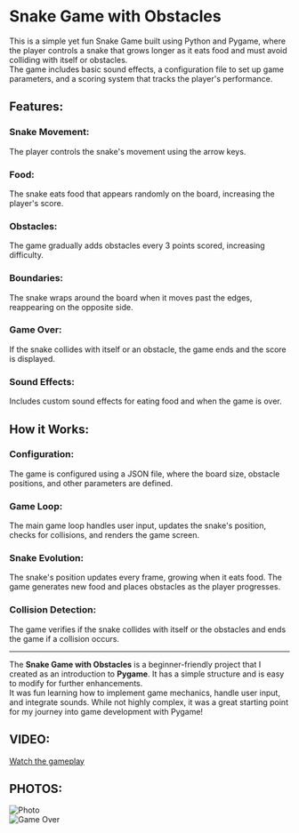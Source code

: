 # Snake Game with Obstacles

This is a simple yet fun Snake Game built using Python and Pygame, where the player controls a snake that grows longer as it eats food and must avoid colliding with itself or obstacles.  
The game includes basic sound effects, a configuration file to set up game parameters, and a scoring system that tracks the player's performance.

## Features:
### Snake Movement:
The player controls the snake's movement using the arrow keys.

### Food:
The snake eats food that appears randomly on the board, increasing the player's score.

### Obstacles:
The game gradually adds obstacles every 3 points scored, increasing difficulty.

### Boundaries:
The snake wraps around the board when it moves past the edges, reappearing on the opposite side.

### Game Over:
If the snake collides with itself or an obstacle, the game ends and the score is displayed.

### Sound Effects:
Includes custom sound effects for eating food and when the game is over.



## How it Works:
### Configuration:
The game is configured using a JSON file, where the board size, obstacle positions, and other parameters are defined.

### Game Loop:
The main game loop handles user input, updates the snake's position, checks for collisions, and renders the game screen.

### Snake Evolution:
The snake's position updates every frame, growing when it eats food. The game generates new food and places obstacles as the player progresses.

### Collision Detection:
The game verifies if the snake collides with itself or the obstacles and ends the game if a collision occurs.

---

The **Snake Game with Obstacles** is a beginner-friendly project that I created as an introduction to **Pygame**. It has a simple structure and is easy to modify for further enhancements.  
It was fun learning how to implement game mechanics, handle user input, and integrate sounds. While not highly complex, it was a great starting point for my journey into game development with Pygame!

## **VIDEO:**
[Watch the gameplay](https://youtube.com/shorts/46-FgUI1zSY?feature=share)

## **PHOTOS:**
![Photo](https://github.com/user-attachments/assets/bcf33225-3a29-4cc2-9575-6ecd14f5463a)  
![Game Over](https://github.com/user-attachments/assets/a12e7098-85bb-4e7a-ae11-c27c3c12aaf4)
